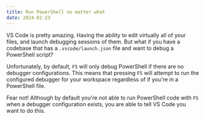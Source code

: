 ```yaml
---
title: Run PowerShell no matter what
date: 2024-02-23
---
```


VS Code is pretty amazing.
Having the ability to edit virtually all of your files, and launch debugging sessions of them.
But what if you have a codebase that has a `.vscode/launch.json` file and want to debug a PowerShell script?

Unfortunately, by default, `F5` will only debug PowerShell if there are no debugger configurations.
This means that pressing `F5` will attempt to run the configured debugger for your workspace regardless of if you're in a PowerShell file.

Fear not!
Although by default you're not able to run PowerShell code with `F5` when a debugger configuration exists, you are able to tell VS Code you want to do this.
